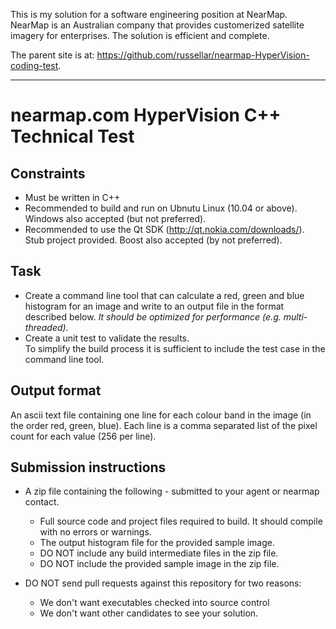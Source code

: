 This is my solution for a software engineering position at NearMap. NearMap is an Australian company that provides customerized satellite imagery for enterprises. The solution is efficient and complete.

The parent site is at:
https://github.com/russellar/nearmap-HyperVision-coding-test.

----------------------------------------------------------------------------------------------------


# nearmap.com HyperVision C++ Technical Test

## Constraints

* Must be written in C++
* Recommended to build and run on Ubnutu Linux (10.04 or above).  Windows also accepted (but not preferred).
* Recommended to use the Qt SDK (http://qt.nokia.com/downloads/).  Stub project provided.  Boost also accepted (by not preferred).

## Task

* Create a command line tool that can calculate a red, green and blue histogram for an image and write to an output file in the format described below.  *It should be optimized for performance (e.g. multi-threaded).*
* Create a unit test to validate the results.  
To simplify the build process it is sufficient to include the test case in the command line tool.

## Output format

An ascii text file containing one line for each colour band in the image (in the order red, green, blue).  Each line is a comma separated list of the pixel count for each value (256 per line).

## Submission instructions

* A zip file containing the following - submitted to your agent or nearmap contact.
  * Full source code and project files required to build.  It should compile with no errors or warnings.
  * The output histogram file for the provided sample image.
  * DO NOT include any build intermediate files in the zip file.
  * DO NOT include the provided sample image in the zip file.


* DO NOT send pull requests against this repository for two reasons:
  * We don't want executables checked into source control
  * We don't want other candidates to see your solution.
